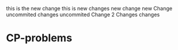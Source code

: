 this is the new change
this is new changes
new change
new Change
uncommited changes
uncommited Change 2
Changes
changes
# CP-problems
